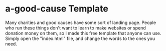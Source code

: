 # a-good-cause Template
Many charities and good causes have some sort of landing page. People who run these things don't want to learn to make websites or spend donation money on them, so I made this free template that anyone can use. Simply open the "index.html" file, and change the words to the ones you need.